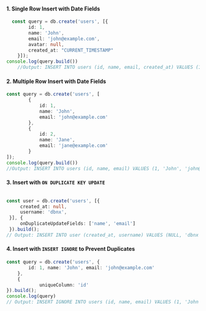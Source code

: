 
#### 1. Single Row Insert with Date Fields

```typescript
  const query = db.create('users', [{
        id: 1,
        name: 'John',
        email: 'john@example.com',
        avatar: null,
        created_at: "CURRENT_TIMESTAMP"
    }]);
console.log(query.build())
    //Output: INSERT INTO users (id, name, email, created_at) VALUES (1, 'John', 'john@example.com', CURRENT_TIMESTAMP)
```

#### 2. Multiple Row Insert with Date Fields

```typescript
const query = db.create('users', [
        {
            id: 1,
            name: 'John',
            email: 'john@example.com'
        },
        {
            id: 2,
            name: 'Jane',
            email: 'jane@example.com'
        }
]);
console.log(query.build())
//Output: INSERT INTO users (id, name, email) VALUES (1, 'John', 'john@example.com'), (2, 'Jane', 'jane@example.com')
```

#### 3. Insert with `ON DUPLICATE KEY UPDATE`

```typescript

const user = db.create('users', [{
     created_at: null,
     username: 'dbnx',
 }], {
     onDuplicateUpdateFields: ['name', 'email']
 }).build();
// Output: INSERT INTO user (created_at, username) VALUES (NULL, 'dbnx') ON DUPLICATE KEY UPDATE name = VALUES(name), email = VALUES(email)      
```

#### 4. Insert with `INSERT IGNORE` to Prevent Duplicates

```typescript
const query = db.create('users', {
        id: 1, name: 'John', email: 'john@example.com'
    },
    {
            uniqueColumn: 'id'
}).build();
console.log(query)
// Output: INSERT IGNORE INTO users (id, name, email) VALUES (1, 'John', 'john@example.com')
```
